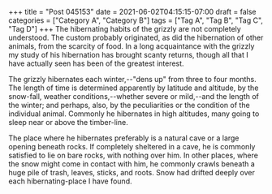 +++
title = "Post 045153"
date = 2021-06-02T04:15:15-07:00
draft = false
categories = ["Category A", "Category B"]
tags = ["Tag A", "Tag B", "Tag C", "Tag D"]
+++
The hibernating habits of the grizzly are not completely understood. The custom probably originated, as did the hibernation of other animals, from the scarcity of food. In a long acquaintance with the grizzly my study of his hibernation has brought scanty returns, though all that I have actually seen has been of the greatest interest.

The grizzly hibernates each winter,--"dens up" from three to four months. The length of time is determined apparently by latitude and altitude, by the snow-fall, weather conditions,--whether severe or mild,--and the length of the winter; and perhaps, also, by the peculiarities or the condition of the individual animal. Commonly he hibernates in high altitudes, many going to sleep near or above the timber-line.

The place where he hibernates preferably is a natural cave or a large opening beneath rocks. If completely sheltered in a cave, he is commonly satisfied to lie on bare rocks, with nothing over him. In other places, where the snow might come in contact with him, he commonly crawls beneath a huge pile of trash, leaves, sticks, and roots. Snow had drifted deeply over each hibernating-place I have found.
